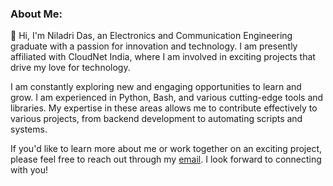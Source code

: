 <h3 align="left">About Me:</h3>

👋 Hi, I'm Niladri Das, an Electronics and Communication Engineering graduate with a passion for innovation and technology. I am presently affiliated with CloudNet India, where I am involved in exciting projects that drive my love for technology.

I am constantly exploring new and engaging opportunities to learn and grow. I am experienced in Python, Bash, and various cutting-edge tools and libraries. My expertise in these areas allows me to contribute effectively to various projects, from backend development to automating scripts and systems.

If you'd like to learn more about me or work together on an exciting project, please feel free to reach out through my [email](mailto:niladri.das@lpu.in). I look forward to connecting with you!

